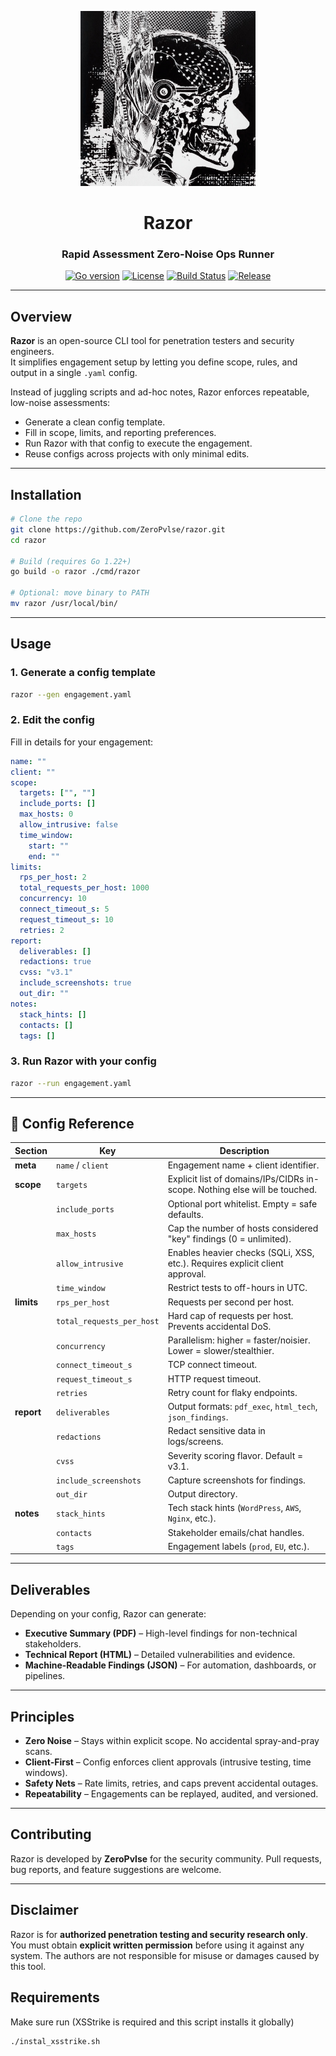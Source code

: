 <p align="center">
  <img src="razor_logo.png" alt="Razor Logo" width="280"/>
</p>

<h1 align="center">Razor</h1>
<h3 align="center">Rapid Assessment Zero-Noise Ops Runner</h3>

<p align="center">
  <a href="https://golang.org"><img src="https://img.shields.io/badge/Go-1.22+-blue?logo=go" alt="Go version"></a>
  <a href="LICENSE"><img src="https://img.shields.io/badge/License-MIT-green.svg" alt="License"></a>
  <a href="https://github.com/ZeroPvlse/razor/actions"><img src="https://img.shields.io/github/actions/workflow/status/ZeroPvlse/razor/go.yml?branch=main" alt="Build Status"></a>
  <a href="https://github.com/ZeroPvlse/razor/releases"><img src="https://img.shields.io/github/v/release/ZeroPvlse/razor?color=orange" alt="Release"></a>
</p>

---

## Overview

**Razor** is an open-source CLI tool for penetration testers and security engineers.  
It simplifies engagement setup by letting you define scope, rules, and output in a single `.yaml` config.  

Instead of juggling scripts and ad-hoc notes, Razor enforces repeatable, low-noise assessments:  

- Generate a clean config template.  
- Fill in scope, limits, and reporting preferences.  
- Run Razor with that config to execute the engagement.  
- Reuse configs across projects with only minimal edits.  

---

## Installation

```bash
# Clone the repo
git clone https://github.com/ZeroPvlse/razor.git
cd razor

# Build (requires Go 1.22+)
go build -o razor ./cmd/razor

# Optional: move binary to PATH
mv razor /usr/local/bin/
````

---

## Usage

### 1. Generate a config template

```bash
razor --gen engagement.yaml
```

### 2. Edit the config

Fill in details for your engagement:

```yaml
name: ""              
client: ""           
scope:
  targets: ["", ""]
  include_ports: []
  max_hosts: 0
  allow_intrusive: false
  time_window:
    start: ""
    end: ""
limits:
  rps_per_host: 2
  total_requests_per_host: 1000
  concurrency: 10
  connect_timeout_s: 5
  request_timeout_s: 10
  retries: 2
report:
  deliverables: []
  redactions: true
  cvss: "v3.1"
  include_screenshots: true
  out_dir: ""
notes:
  stack_hints: []
  contacts: []
  tags: []
```

### 3. Run Razor with your config

```bash
razor --run engagement.yaml
```

---

## 📑 Config Reference

| Section    | Key                       | Description                                                                  |
| ---------- | ------------------------- | ---------------------------------------------------------------------------- |
| **meta**   | `name` / `client`         | Engagement name + client identifier.                                         |
| **scope**  | `targets`                 | Explicit list of domains/IPs/CIDRs in-scope. Nothing else will be touched.   |
|            | `include_ports`           | Optional port whitelist. Empty = safe defaults.                              |
|            | `max_hosts`               | Cap the number of hosts considered "key" findings (0 = unlimited).           |
|            | `allow_intrusive`         | Enables heavier checks (SQLi, XSS, etc.). Requires explicit client approval. |
|            | `time_window`             | Restrict tests to off-hours in UTC.                                          |
| **limits** | `rps_per_host`            | Requests per second per host.                                                |
|            | `total_requests_per_host` | Hard cap of requests per host. Prevents accidental DoS.                      |
|            | `concurrency`             | Parallelism: higher = faster/noisier. Lower = slower/stealthier.             |
|            | `connect_timeout_s`       | TCP connect timeout.                                                         |
|            | `request_timeout_s`       | HTTP request timeout.                                                        |
|            | `retries`                 | Retry count for flaky endpoints.                                             |
| **report** | `deliverables`            | Output formats: `pdf_exec`, `html_tech`, `json_findings`.                    |
|            | `redactions`              | Redact sensitive data in logs/screens.                                       |
|            | `cvss`                    | Severity scoring flavor. Default = v3.1.                                     |
|            | `include_screenshots`     | Capture screenshots for findings.                                            |
|            | `out_dir`                 | Output directory.                                                            |
| **notes**  | `stack_hints`             | Tech stack hints (`WordPress`, `AWS`, `Nginx`, etc.).                        |
|            | `contacts`                | Stakeholder emails/chat handles.                                             |
|            | `tags`                    | Engagement labels (`prod`, `EU`, etc.).                                      |

---

## Deliverables

Depending on your config, Razor can generate:

* **Executive Summary (PDF)** – High-level findings for non-technical stakeholders.
* **Technical Report (HTML)** – Detailed vulnerabilities and evidence.
* **Machine-Readable Findings (JSON)** – For automation, dashboards, or pipelines.

---

## Principles

* **Zero Noise** – Stays within explicit scope. No accidental spray-and-pray scans.
* **Client-First** – Config enforces client approvals (intrusive testing, time windows).
* **Safety Nets** – Rate limits, retries, and caps prevent accidental outages.
* **Repeatability** – Engagements can be replayed, audited, and versioned.

---

## Contributing

Razor is developed by **ZeroPvlse** for the security community.
Pull requests, bug reports, and feature suggestions are welcome.

---

## Disclaimer

Razor is for **authorized penetration testing and security research only**.
You must obtain **explicit written permission** before using it against any system.
The authors are not responsible for misuse or damages caused by this tool.




## Requirements 
Make sure run  (XSStrike is required and this script installs it globally)
```zsh
./instal_xsstrike.sh
```
